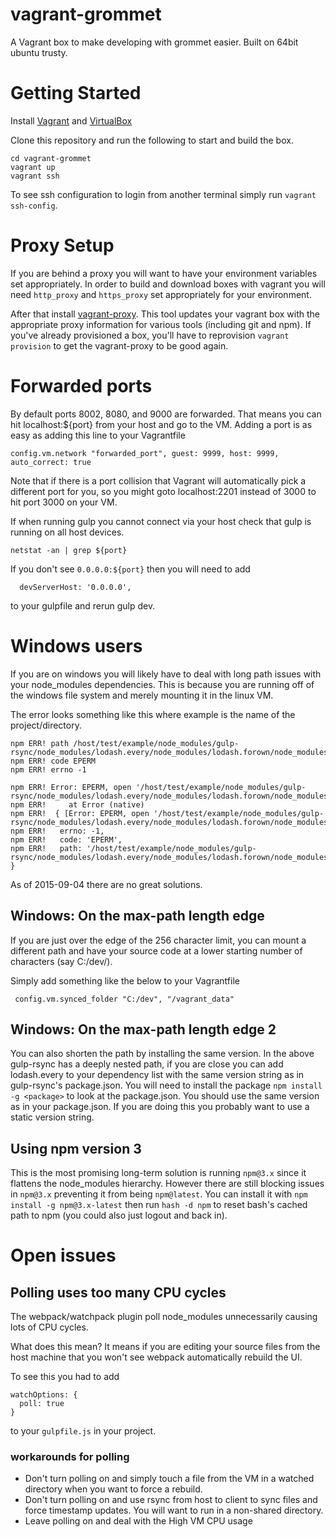 # vagrant-grommet
A Vagrant box to make developing with grommet easier. Built on 64bit ubuntu trusty.

# Getting Started
Install [Vagrant](https://www.vagrantup.com/)
and [VirtualBox](https://www.virtualbox.org/wiki/Downloads)

Clone this repository and run the following to start and build the box.
```
cd vagrant-grommet
vagrant up
vagrant ssh
```
To see ssh configuration to login from another terminal simply run `vagrant ssh-config`.

# Proxy Setup
If you are behind a proxy you will want to have your environment variables set appropriately.
In order to build and download boxes with vagrant you will need `http_proxy` and `https_proxy` set appropriately for your environment.

After that install [vagrant-proxy](http://tmatilai.github.io/vagrant-proxyconf/). This tool updates your vagrant box with the appropriate proxy information for various tools (including git and npm). If you've already provisioned a box, you'll have to reprovision `vagrant provision` to get the vagrant-proxy to be good again.

# Forwarded ports
By default ports 8002, 8080, and 9000 are forwarded. That means you can hit localhost:${port} from your host and go to the VM.
Adding a port is as easy as adding this line to your Vagrantfile
```
config.vm.network "forwarded_port", guest: 9999, host: 9999, auto_correct: true
```
Note that if there is a port collision that Vagrant will automatically pick a different port for you, so you might goto localhost:2201 instead of 3000 to hit port 3000 on your VM.

If when running gulp you cannot connect via your host check that gulp is running on all host devices.

```
netstat -an | grep ${port}
```
If you don't see  `0.0.0.0:${port}` then you will need to add
```
  devServerHost: '0.0.0.0',
```
to your gulpfile and rerun gulp dev.

# Windows users
If you are on windows you will likely have to deal with long path issues with your node_modules dependencies. This is because you are running off of the windows file system and merely mounting it in the linux VM.

The error looks something like this where example is the name of the project/directory.
```
npm ERR! path /host/test/example/node_modules/gulp-rsync/node_modules/lodash.every/node_modules/lodash.forown/node_modules/lodash._basecreatecallback/node_modules/lodash.bind/node_modules/lodash._createwrapper/node_modules/lodash.isfunction/package.json.fbd4e42661f43af1c9f92cbf58aa0816
npm ERR! code EPERM
npm ERR! errno -1

npm ERR! Error: EPERM, open '/host/test/example/node_modules/gulp-rsync/node_modules/lodash.every/node_modules/lodash.forown/node_modules/lodash._basecreatecallback/node_modules/lodash.bind/node_modules/lodash._createwrapper/node_modules/lodash.isfunction/package.json.fbd4e42661f43af1c9f92cbf58aa0816'
npm ERR!     at Error (native)
npm ERR!  { [Error: EPERM, open '/host/test/example/node_modules/gulp-rsync/node_modules/lodash.every/node_modules/lodash.forown/node_modules/lodash._basecreatecallback/node_modules/lodash.bind/node_modules/lodash._createwrapper/node_modules/lodash.isfunction/package.json.fbd4e42661f43af1c9f92cbf58aa0816']
npm ERR!   errno: -1,
npm ERR!   code: 'EPERM',
npm ERR!   path: '/host/test/example/node_modules/gulp-rsync/node_modules/lodash.every/node_modules/lodash.forown/node_modules/lodash._basecreatecallback/node_modules/lodash.bind/node_modules/lodash._createwrapper/node_modules/lodash.isfunction/package.json.fbd4e42661f43af1c9f92cbf58aa0816' }
```

As of 2015-09-04 there are no great solutions. 

## Windows: On the max-path length edge
If you are just over the edge of the 256 character limit, you can mount a different path and have your source code at a lower starting number of characters (say C:/dev/).

Simply add something like the below to your Vagrantfile
```
 config.vm.synced_folder "C:/dev", "/vagrant_data"
```

## Windows: On the max-path length edge 2
You can also shorten the path by installing the same version. In the above gulp-rsync has a deeply nested path, if you are close you can add lodash.every to your dependency list with the same version string as in gulp-rsync's package.json. You will need to install the package `npm install -g <package>`  to look at the package.json. You should use the same version as in your package.json. If you are doing this you probably want to use a static version string.

## Using npm version 3
This is the most promising long-term solution is running `npm@3.x` since it flattens the node_modules hierarchy. However there are still blocking issues in `npm@3.x` preventing it from being `npm@latest`. 
You can install it with `npm install -g npm@3.x-latest` then run `hash -d npm` to reset bash's cached path to npm (you could also just logout and back in).


# Open issues

## Polling uses too many CPU cycles
The webpack/watchpack plugin poll node_modules unnecessarily causing lots of CPU cycles. 

What does this mean? It means if you are editing your source files from the host machine that you won't see webpack automatically rebuild the UI.

To see this you had to add 
```
watchOptions: {
  poll: true
}
```
to your `gulpfile.js` in your project.

### workarounds for polling
* Don't turn polling on and simply touch a file from the VM in a watched directory when you want to force a rebuild.
* Don't turn polling on and use rsync from host to client to sync files and force timestamp updates. You will want to run in a non-shared directory.
* Leave polling on and deal with the High VM CPU usage
